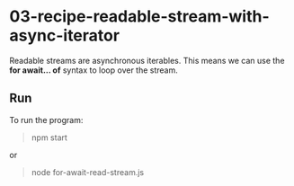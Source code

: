 # 03-recipe-readable-stream-with-async-iterator

Readable streams are asynchronous iterables. This means we can use the **for await... of** syntax to loop over the stream.

## Run

To run the program:

> npm start

or

> node for-await-read-stream.js
